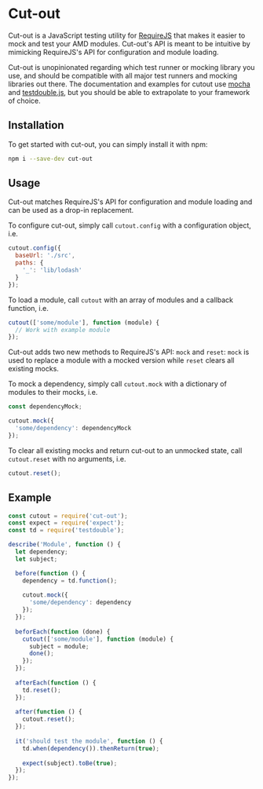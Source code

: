# Cut-out
Cut-out is a JavaScript testing utility for [RequireJS](https://github.com/requirejs/requirejs) that makes it easier to mock and test your AMD modules. Cut-out's API is meant to be intuitive by mimicking RequireJS's API for configuration and module loading.

Cut-out is unopinionated regarding which test runner or mocking library you use, and should be compatible with all major test runners and mocking libraries out there. The documentation and examples for cutout use [mocha](https://mochajs.org/) and [testdouble.js](https://github.com/testdouble/testdouble.js), but you should be able to extrapolate to your framework of choice.

## Installation

To get started with cut-out, you can simply install it with npm:

```bash
npm i --save-dev cut-out
```

## Usage
Cut-out matches RequireJS's API for configuration and module loading and can be used as a drop-in replacement.

To configure cut-out, simply call `cutout.config` with a configuration object, i.e.

```JavaScript
cutout.config({
  baseUrl: './src',
  paths: {
    '_': 'lib/lodash'
  }
});
```

To load a module, call `cutout` with an array of modules and a callback function, i.e.

```JavaScript
cutout(['some/module'], function (module) {
  // Work with example module
});
```

Cut-out adds two new methods to RequireJS's API: `mock` and `reset`: `mock` is used to replace a module with a mocked version while `reset` clears all existing mocks.

To mock a dependency, simply call `cutout.mock` with a dictionary of modules to their mocks, i.e.

```JavaScript
const dependencyMock;

cutout.mock({
  'some/dependency': dependencyMock
});
```

To clear all existing mocks and return cut-out to an unmocked state, call `cutout.reset` with no arguments, i.e.

```JavaScript
cutout.reset();
```

## Example
```JavaScript
const cutout = require('cut-out');
const expect = require('expect');
const td = require('testdouble');

describe('Module', function () {
  let dependency;
  let subject;

  before(function () {
    dependency = td.function();
    
    cutout.mock({
      'some/dependency': dependency
    });
  });
  
  beforEach(function (done) {
    cutout(['some/module'], function (module) {
      subject = module;
      done();
    });
  });
  
  afterEach(function () {
    td.reset();
  });
  
  after(function () {
    cutout.reset();
  });
  
  it('should test the module', function () {
    td.when(dependency()).thenReturn(true);
    
    expect(subject).toBe(true);
  });
});